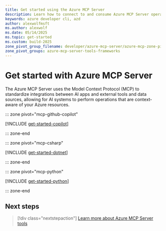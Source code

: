 ```yaml
---
title: Get started using the Azure MCP Server
description: Learn how to connect to and consume Azure MCP Server operations
keywords: azure developer cli, azd
author: alexwolfmsft
ms.author: alexwolf
ms.date: 05/14/2025
ms.topic: get-started
ms.custom: build-2025
zone_pivot_group_filename: developer/azure-mcp-server/azure-mcp-zone-pivot-groups.json
zone_pivot_groups: azure-mcp-server-tools-frameworks
---
```


# Get started with Azure MCP Server

The Azure MCP Server uses the Model Context Protocol (MCP) to standardize integrations between AI apps and external tools and data sources, allowing for AI systems to perform operations that are context-aware of your Azure resources.

::: zone pivot="mcp-github-copilot"

[!INCLUDE [get-started-copilot](includes/get-started-copilot.md)]

::: zone-end

::: zone pivot="mcp-csharp"

[!INCLUDE [get-started-dotnet](includes/get-started-dotnet.md)]

::: zone-end

::: zone pivot="mcp-python"

[!INCLUDE [get-started-python](includes/get-started-python.md)]

::: zone-end

## Next steps

> [!div class="nextstepaction"]
> [Learn more about Azure MCP Server tools](tools/index.md)
